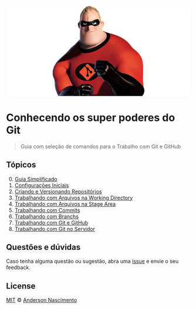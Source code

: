 ![Git Super Poderes](images/git-super-poderes.png)

# Conhecendo os super poderes do Git

> Guia com seleção de comandos para o Trabalho com Git e GitHub

## Tópicos

0. [Guia Simplificado](https://github.com/theandersonn/comandos-git/blob/master/0-guia-simplificado.md)
1. [Configurações Iniciais](https://github.com/theandersonn/comandos-git/blob/master/1-configuracoes-iniciais.md)
2. [Criando e Versionando Repositórios](https://github.com/theandersonn/comandos-git/blob/master/2-criando-e-versionando-repositorios.md)
3. [Trabalhando com Arquivos na Working Directory](https://github.com/theandersonn/comandos-git/blob/master/3-trabalhando-com-arquivos-na-working-directory.md)
4. [Trabalhando com Arquivos na Stage Area](https://github.com/theandersonn/comandos-git/blob/master/4-trabalhando-com-arquivos-na-stage-area.md)
5. [Trabalhando com Commits](https://github.com/theandersonn/comandos-git/blob/master/5-trabalhando-com-commits.md)
6. [Trabalhando com Branchs](https://github.com/theandersonn/comandos-git/blob/master/6-trabalhando-com-branchs.md)
7. [Trabalhando com Git e  GitHub](https://github.com/theandersonn/comandos-git/blob/master/7-trabalhando-com-git-e-github.md)
8. [Trabalhando com Git no Servidor](https://github.com/theandersonn/comandos-git/blob/master/8-trabalhando-com-git-no-servidor.md)

## Questões e dúvidas
Caso tenha alguma questão ou sugestão, abra uma [issue](https://github.com/theandersonn/comandos-git/issues/new) e envie o seu feedback.

## License

[MIT](https://github.com/theandersonn/comandos-git/blob/master/LICENSE-MIT.md) © [Anderson Nascimento](https://github.com/theandersonn)
